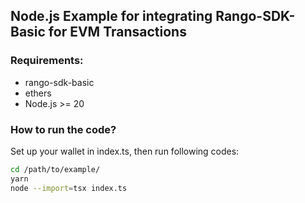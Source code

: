 ## Node.js Example for integrating Rango-SDK-Basic for EVM Transactions

### Requirements:

- rango-sdk-basic
- ethers
- Node.js >= 20

### How to run the code?

Set up your wallet in index.ts, then run following codes:

```sh
cd /path/to/example/
yarn
node --import=tsx index.ts
```
